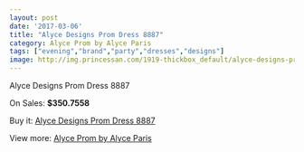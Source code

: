 ```yaml
---
layout: post
date: '2017-03-06'
title: "Alyce Designs Prom Dress 8887"
category: Alyce Prom by Alyce Paris
tags: ["evening","brand","party","dresses","designs"]
image: http://img.princessan.com/1919-thickbox_default/alyce-designs-prom-dress-8887.jpg
---
```

Alyce Designs Prom Dress 8887

On Sales: **$350.7558**
<a href="https://www.princessan.com/en/alyce-prom-by-alyce-paris/858-alyce-designs-prom-dress-8887.html"><amp-img layout="responsive" width="600" height="600" src="//img.princessan.com/1919-thickbox_default/alyce-designs-prom-dress-8887.jpg" alt="Alyce Designs Prom Dress 8887 0" /></a>

Buy it: [Alyce Designs Prom Dress 8887](https://www.princessan.com/en/alyce-prom-by-alyce-paris/858-alyce-designs-prom-dress-8887.html "Alyce Designs Prom Dress 8887")

View more: [Alyce Prom by Alyce Paris](https://www.princessan.com/en/8-alyce-prom-by-alyce-paris "Alyce Prom by Alyce Paris")